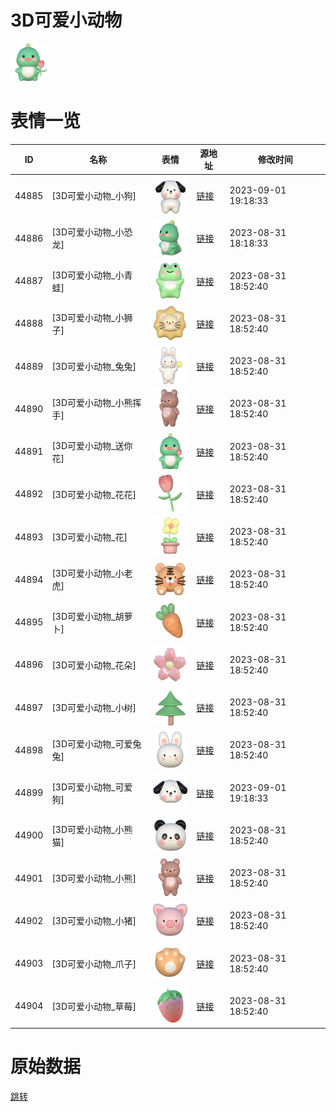 # 3D可爱小动物

<img src="./cover.png" height="60" alt="cover" />

# 表情一览

|ID|名称|表情|源地址|修改时间|
|----|----|----|----|----|
|44885|[3D可爱小动物_小狗]|<img src="./pic/044885_%5B3D可爱小动物_小狗%5D.png" height="60" alt="小狗"/>|[链接](https://i0.hdslb.com/bfs/garb/94252d760cd0916d8084668f4513db4edbd709fb.png)|2023-09-01 19:18:33|
|44886|[3D可爱小动物_小恐龙]|<img src="./pic/044886_%5B3D可爱小动物_小恐龙%5D.png" height="60" alt="小恐龙"/>|[链接](https://i0.hdslb.com/bfs/garb/8fac9d4769f335a300a0e22c7a5fca1d8865329c.png)|2023-08-31 18:18:33|
|44887|[3D可爱小动物_小青蛙]|<img src="./pic/044887_%5B3D可爱小动物_小青蛙%5D.png" height="60" alt="小青蛙"/>|[链接](https://i0.hdslb.com/bfs/garb/65e312e18b435cc6cab26bd4d361fc751852fb17.png)|2023-08-31 18:52:40|
|44888|[3D可爱小动物_小狮子]|<img src="./pic/044888_%5B3D可爱小动物_小狮子%5D.png" height="60" alt="小狮子"/>|[链接](https://i0.hdslb.com/bfs/garb/2ce52d1f04dceed01f87a5cadbc6b3511b61ae6b.png)|2023-08-31 18:52:40|
|44889|[3D可爱小动物_兔兔]|<img src="./pic/044889_%5B3D可爱小动物_兔兔%5D.png" height="60" alt="兔兔"/>|[链接](https://i0.hdslb.com/bfs/garb/4473c6606ff99c4f17d3cb305fee5a98e9913a5f.png)|2023-08-31 18:52:40|
|44890|[3D可爱小动物_小熊挥手]|<img src="./pic/044890_%5B3D可爱小动物_小熊挥手%5D.png" height="60" alt="小熊挥手"/>|[链接](https://i0.hdslb.com/bfs/garb/d499d50c01c6d536c452371ff2f6b3432552d967.png)|2023-08-31 18:52:40|
|44891|[3D可爱小动物_送你花]|<img src="./pic/044891_%5B3D可爱小动物_送你花%5D.png" height="60" alt="送你花"/>|[链接](https://i0.hdslb.com/bfs/garb/e0a2ce7329393450c024e029c7d5a116f733d72a.png)|2023-08-31 18:52:40|
|44892|[3D可爱小动物_花花]|<img src="./pic/044892_%5B3D可爱小动物_花花%5D.png" height="60" alt="花花"/>|[链接](https://i0.hdslb.com/bfs/garb/d1528762544422be5a9b3e732629ae5a33aa3704.png)|2023-08-31 18:52:40|
|44893|[3D可爱小动物_花]|<img src="./pic/044893_%5B3D可爱小动物_花%5D.png" height="60" alt="花"/>|[链接](https://i0.hdslb.com/bfs/garb/dfcd3856619a6e7c7f1fea1f2e3b3f1c954c75e5.png)|2023-08-31 18:52:40|
|44894|[3D可爱小动物_小老虎]|<img src="./pic/044894_%5B3D可爱小动物_小老虎%5D.png" height="60" alt="小老虎"/>|[链接](https://i0.hdslb.com/bfs/garb/4a76299785af3ebc862ce6f660c509038b87d29c.png)|2023-08-31 18:52:40|
|44895|[3D可爱小动物_胡萝卜]|<img src="./pic/044895_%5B3D可爱小动物_胡萝卜%5D.png" height="60" alt="胡萝卜"/>|[链接](https://i0.hdslb.com/bfs/garb/b9bcd3ffd68b7e2773dd04c493d66d479b96136e.png)|2023-08-31 18:52:40|
|44896|[3D可爱小动物_花朵]|<img src="./pic/044896_%5B3D可爱小动物_花朵%5D.png" height="60" alt="花朵"/>|[链接](https://i0.hdslb.com/bfs/garb/9c6e9fde34aa98586747df378c444e76da4abc70.png)|2023-08-31 18:52:40|
|44897|[3D可爱小动物_小树]|<img src="./pic/044897_%5B3D可爱小动物_小树%5D.png" height="60" alt="小树"/>|[链接](https://i0.hdslb.com/bfs/garb/0d9f7f5fc0e75f344842182536043a2a4d5717bb.png)|2023-08-31 18:52:40|
|44898|[3D可爱小动物_可爱兔兔]|<img src="./pic/044898_%5B3D可爱小动物_可爱兔兔%5D.png" height="60" alt="可爱兔兔"/>|[链接](https://i0.hdslb.com/bfs/garb/1052d9dd0fed140e27316ca03b431d4fbdec6235.png)|2023-08-31 18:52:40|
|44899|[3D可爱小动物_可爱狗]|<img src="./pic/044899_%5B3D可爱小动物_可爱狗%5D.png" height="60" alt="可爱狗"/>|[链接](https://i0.hdslb.com/bfs/garb/8a0fdef6a74831112b2fa2f6d0cc0b0c3b7f4ad6.png)|2023-09-01 19:18:33|
|44900|[3D可爱小动物_小熊猫]|<img src="./pic/044900_%5B3D可爱小动物_小熊猫%5D.png" height="60" alt="小熊猫"/>|[链接](https://i0.hdslb.com/bfs/garb/2f365dd9e0e00cf1688e401d55b60fa22e3a51ab.png)|2023-08-31 18:52:40|
|44901|[3D可爱小动物_小熊]|<img src="./pic/044901_%5B3D可爱小动物_小熊%5D.png" height="60" alt="小熊"/>|[链接](https://i0.hdslb.com/bfs/garb/232069c8c18e7f96fe2a84a8da5515b192cffad4.png)|2023-08-31 18:52:40|
|44902|[3D可爱小动物_小猪]|<img src="./pic/044902_%5B3D可爱小动物_小猪%5D.png" height="60" alt="小猪"/>|[链接](https://i0.hdslb.com/bfs/garb/ff19340619834d08797da14e4d2c477939eb256b.png)|2023-08-31 18:52:40|
|44903|[3D可爱小动物_爪子]|<img src="./pic/044903_%5B3D可爱小动物_爪子%5D.png" height="60" alt="爪子"/>|[链接](https://i0.hdslb.com/bfs/garb/d3e3cc29d108470165a2733f34affc3f1beb3b63.png)|2023-08-31 18:52:40|
|44904|[3D可爱小动物_草莓]|<img src="./pic/044904_%5B3D可爱小动物_草莓%5D.png" height="60" alt="草莓"/>|[链接](https://i0.hdslb.com/bfs/garb/9296385195acd72e71e01228d117093ddd17ff30.png)|2023-08-31 18:52:40|

# 原始数据

[跳转](./raw.json)

